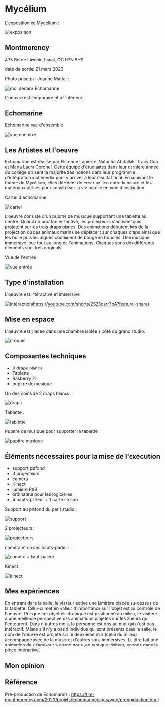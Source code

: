 # Mycélium
L'exposition de Mycélium :

![exposition](https://user-images.githubusercontent.com/112190488/230652045-a6b2855f-b86b-487b-9ce7-13511f2e25fe.png)

## Montmorency

475 Bd de l'Avenir, Laval, QC H7N 5H9

date de sortie: 21 mars 2023

Photo prise par Joanne Mattar :

![moi dedans Echomarine](https://user-images.githubusercontent.com/112190488/230652700-24644a27-788e-440e-a012-bfd1d94ec58d.png)

L'oeuvre est temporaire et à l'intérieur.

## Echomarine
Echomarine vue d'ensemble

![vue enemble](https://user-images.githubusercontent.com/112190488/230653230-19158ec8-e36b-4a6b-81c6-b8602c051223.png)

## Les Artistes et l'oeuvre
 
Echomarine est réalisé par Florence Lapierre, Natacha Abdallah, Tracy Gua et Maria Laura Coronel. Cette équipe d'étudiantes dans leur dernière année du collège utilisent la majorité des notions dans leur programme d'intégration multimédia pour y arriver à leur résultat final. En suuivant le thème de Mycélium, elles décident de créer un lien entre la nature et les matériaux utilisés pour sensibiliser la vie marine en voie d'instinction.

Cartel d'échomarine

![cartel](https://user-images.githubusercontent.com/112190488/230653957-a940de3b-2320-4a04-8bf4-867676a322ac.png)

L'oeuvre consiste d'un pupitre de musique supportant une tablette au centre. Quand un boutton est activé, les projecteurs s'activent puis projetent sur les trois draps blancs. Des animations débutent lors de la projection où des animaux marins se déplacent sur chaques draps ainsi que les bulle puis les algues continuent de bougé en boucles. Une musique immersive joue tout au long de l'animations. Chaques sons des différents éléments sont très originals.

Vue de l'entrée

![vue entrée](https://user-images.githubusercontent.com/112190488/230654034-fcf76bb1-3ad1-4c02-870a-ddeb5d8825f6.png)

## Type d'installation

L'oeuvre est intéractive et immersive

![intéraction](https://user-images.githubusercontent.com/112190488/230658007-13e20748-9f21-4626-b62a-821158b64f98.png)(https://youtube.com/shorts/2SZ3csrr7bA?feature=share)

## Mise en espace

L'oeuvre est placée dans une chambre isolée à côté du grand studio.

![croquis](https://user-images.githubusercontent.com/112190488/230660444-bfc50e2c-1d4f-402a-8fb2-f1c89fd9f313.png)

## Composantes techniques

- 3 draps blancs
- Tablette
- Rasberry Pi
- pupitre de musique

Un des coins de 2 draps blancs :

![draps](https://user-images.githubusercontent.com/112190488/230662500-4f3e25bc-3695-492e-8ad8-f2d5104b9a68.png)

Tablette :

![tablette](https://user-images.githubusercontent.com/112190488/230663059-81a9e6a5-2b98-4601-9a85-13382bd51345.png)

Pupitre de musique pour supporter la tablette :

![pupitre musique](https://user-images.githubusercontent.com/112190488/230663351-b5b1edd3-968f-4b0b-b50e-faea54d52739.png)

## Éléments nécessaires pour la mise de l'exécution

- support plafond
- 3 projecteurs
- caméra
- Kinect
- lumière RGB
- ordinateur pour les logicielles
- 4 hauts-parleur + 1 carte de son

Support au plafond du petit studio :

![support](https://user-images.githubusercontent.com/112190488/230662917-95e2118b-6f44-437c-a708-1c7524b65569.png)

2 projecteurs :

![projecteurs](https://user-images.githubusercontent.com/112190488/230662786-7547bbc2-e8dc-4b42-9ae9-2e75e990b00b.png)

caméra et un des hauts-parleur :

![caméra + haut-paleur](https://user-images.githubusercontent.com/112190488/230662342-cdb3b153-0efd-4118-a06c-a7da4ac684a8.png)

Kinect :

![kinect](https://user-images.githubusercontent.com/112190488/230662711-b52a973c-f635-41ff-b4c2-6f3cd5e7d0b2.png)

## Mes expériences

En entrant dans la salle, le visiteur active une lumirère placée au-dessus de la tablette. Celui-ci met en valeur d'importance sur l'objet est au contrôle de l'oeuvre. Puisque cet objet électronique est positionné au milieu, le visiteur a une meilleure perspective des animations projetés sur les 3 murs qui l'entourent. Dans d'autres mots, la personne est dos au mur qui n'est pas intéractif. Même s'il n'y a pas d'individus qui sont présents dans la salle, le nom de l'oeuvre est projeté sur le deuxième mur (celui du milieu) accompagné avec de la music et d'autres sons immersives. Le titre fait une animation de « fade-out » quand nous ,en tant que visiteur, entrons dans la pièce intéractive.

## Mon opinion

## Référence

Pré-production de Echomarine : https://tim-montmorency.com/2023/projets/Echomarine/docs/web/preproduction.html 
